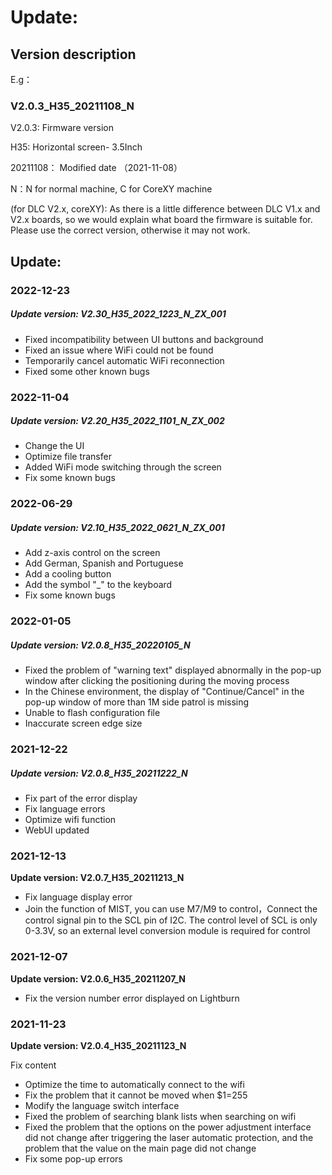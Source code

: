 # Update:
## Version description

E.g：

### V2.0.3_H35_20211108_N

V2.0.3: Firmware version

H35: Horizontal screen- 3.5Inch

20211108： Modified date （2021-11-08）

N：N for normal machine, C for CoreXY machine

(for DLC V2.x, coreXY): As there is a little difference between DLC V1.x and V2.x boards, so we would explain what board the firmware is suitable for. Please use the correct version, otherwise it may not work.



## Update:

### 2022-12-23

##### Update version: V2.30_H35_2022_1223_N_ZX_001

- Fixed incompatibility between UI buttons and background
- Fixed an issue where WiFi could not be found
- Temporarily cancel automatic WiFi reconnection
- Fixed some other known bugs



### 2022-11-04

##### Update version: V2.20_H35_2022_1101_N_ZX_002

- Change the UI
- Optimize file transfer
- Added WiFi mode switching through the screen
- Fix some known bugs



### 2022-06-29

##### Update version: V2.10_H35_2022_0621_N_ZX_001

- Add z-axis control on the screen
- Add German, Spanish and Portuguese
- Add a cooling button
- Add the symbol "_" to the keyboard
- Fix some known bugs


### 2022-01-05

##### Update version: V2.0.8_H35_20220105_N

- Fixed the problem of "warning text" displayed abnormally in the pop-up window after clicking the positioning during the moving process
- In the Chinese environment, the display of "Continue/Cancel" in the pop-up window of more than 1M side patrol is missing
- Unable to flash configuration file
- Inaccurate screen edge size



### 2021-12-22

##### Update version: V2.0.8_H35_20211222_N

- Fix part of the error display
- Fix language errors
- Optimize wifi function
- WebUI updated

### 2021-12-13

**Update version: V2.0.7_H35_20211213_N**

- Fix language display error
- Join the function of MIST, you can use M7/M9 to control，Connect the control signal pin to the SCL pin of I2C. The control level of SCL is only 0-3.3V, so an external level conversion module is required for control

### 2021-12-07

**Update version: V2.0.6_H35_20211207_N**

- Fix the version number error displayed on Lightburn

### 2021-11-23

**Update version: V2.0.4_H35_20211123_N**

Fix content

- Optimize the time to automatically connect to the wifi  
- Fix the problem that it cannot be moved when $1=255  
- Modify the language switch interface  
- Fixed the problem of searching blank lists when searching on wifi  
- Fixed the problem that the options on the power adjustment interface did not change after triggering the laser automatic protection, and the problem that the value on the main page did not change  
- Fix some pop-up errors

